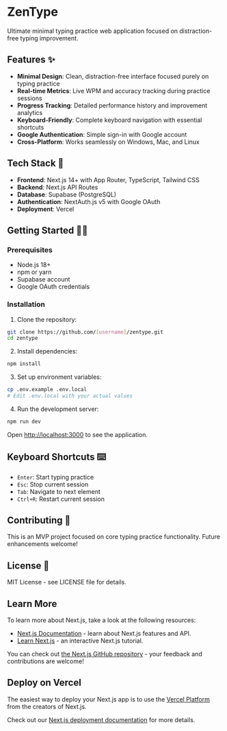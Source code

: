 # ZenType

Ultimate minimal typing practice web application focused on distraction-free typing improvement.

## Features ✨

- **Minimal Design**: Clean, distraction-free interface focused purely on typing practice
- **Real-time Metrics**: Live WPM and accuracy tracking during practice sessions
- **Progress Tracking**: Detailed performance history and improvement analytics
- **Keyboard-Friendly**: Complete keyboard navigation with essential shortcuts
- **Google Authentication**: Simple sign-in with Google account
- **Cross-Platform**: Works seamlessly on Windows, Mac, and Linux

## Tech Stack 🚀

- **Frontend**: Next.js 14+ with App Router, TypeScript, Tailwind CSS
- **Backend**: Next.js API Routes
- **Database**: Supabase (PostgreSQL)
- **Authentication**: NextAuth.js v5 with Google OAuth
- **Deployment**: Vercel

## Getting Started 🏃‍♂️

### Prerequisites

- Node.js 18+ 
- npm or yarn
- Supabase account
- Google OAuth credentials

### Installation

1. Clone the repository:
```bash
git clone https://github.com/[username]/zentype.git
cd zentype
```

2. Install dependencies:
```bash
npm install
```

3. Set up environment variables:
```bash
cp .env.example .env.local
# Edit .env.local with your actual values
```

4. Run the development server:
```bash
npm run dev
```

Open [http://localhost:3000](http://localhost:3000) to see the application.

## Keyboard Shortcuts ⌨️

- `Enter`: Start typing practice
- `Esc`: Stop current session
- `Tab`: Navigate to next element
- `Ctrl+R`: Restart current session

## Contributing 🤝

This is an MVP project focused on core typing practice functionality. Future enhancements welcome!

## License 📄

MIT License - see LICENSE file for details.

## Learn More

To learn more about Next.js, take a look at the following resources:

- [Next.js Documentation](https://nextjs.org/docs) - learn about Next.js features and API.
- [Learn Next.js](https://nextjs.org/learn) - an interactive Next.js tutorial.

You can check out [the Next.js GitHub repository](https://github.com/vercel/next.js) - your feedback and contributions are welcome!

## Deploy on Vercel

The easiest way to deploy your Next.js app is to use the [Vercel Platform](https://vercel.com/new?utm_medium=default-template&filter=next.js&utm_source=create-next-app&utm_campaign=create-next-app-readme) from the creators of Next.js.

Check out our [Next.js deployment documentation](https://nextjs.org/docs/app/building-your-application/deploying) for more details.
